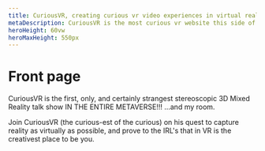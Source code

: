 ```yaml
---
title: CuriousVR, creating curious vr video experiences in virtual reality, mixed reality, and the metaverse.
metaDescription: CuriousVR is the most curious vr website this side of reality.
heroHeight: 60vw
heroMaxHeight: 550px
---
```


# Front page
CuriousVR is the first, only, and certainly strangest stereoscopic 3D Mixed Reality talk show IN THE ENTIRE METAVERSE!!!
...and my room.

Join CuriousVR (the curious-est of the curious) on his quest to capture reality as virtually as possible, and prove to the IRL's that in VR is the creativest place to be you.